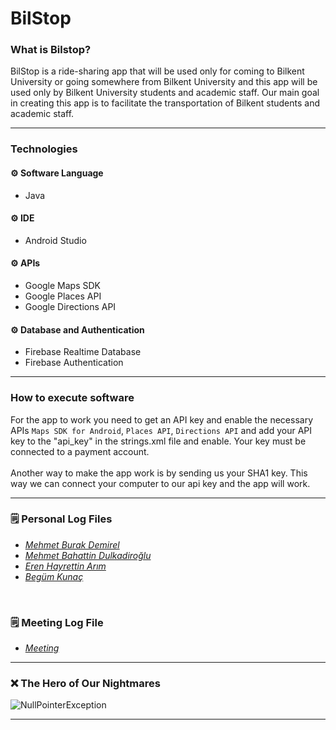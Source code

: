 # BilStop

### What is Bilstop?
BilStop is a ride-sharing app that will be used only for coming to Bilkent University or going somewhere from Bilkent University and this app will be used only by  Bilkent University students and academic staff. Our main goal in creating this app is to facilitate the transportation of Bilkent students and academic staff. <br />

---
### Technologies
#### :gear: Software Language
- Java

#### :gear: IDE
- Android Studio

#### :gear: APIs
- Google Maps SDK<br />
- Google Places API<br />
- Google Directions API<br />

#### :gear: Database and Authentication
- Firebase Realtime Database<br />
- Firebase Authentication<br />

---
### How to execute software

For the app to work you need to get an API key and enable the necessary APIs `Maps SDK for Android`, `Places API`, `Directions API` and add your API key to the "api_key" in the strings.xml file and enable. Your key must be connected to a payment account.<br />
<br />
Another way to make the app work is by sending us your SHA1 key. This way we can connect your computer to our api key and the app will work.<br />

---
### :spiral_notepad: Personal Log Files
- <a href="https://github.com/ernarim/BilStop/blob/master/BurakLog.txt" style="font-style: italic">
    Mehmet Burak Demirel</a><br />
- <a href="https://github.com/ernarim/BilStop/blob/master/MehmetLog.txt" style="font-style: italic">
    Mehmet Bahattin Dulkadiroğlu</a><br />
- <a href="https://github.com/ernarim/BilStop/blob/master/ErenLog.txt" style="font-style: italic">
    Eren Hayrettin Arım</a><br />
- <a href="https://github.com/ernarim/BilStop/blob/master/BegümLog.txt" style="font-style: italic">
    Begüm Kunaç</a><br />
<br />

### :spiral_notepad: Meeting Log File
- <a href="https://markdownmonster.west-wind.com" style="font-style: italic">
    Meeting</a><br />
---
### :x: The Hero of Our Nightmares
![NullPointerException](http://static.giga.de/wp-content/uploads/2014/11/java-lang-NullPointerException.jpg)

---
